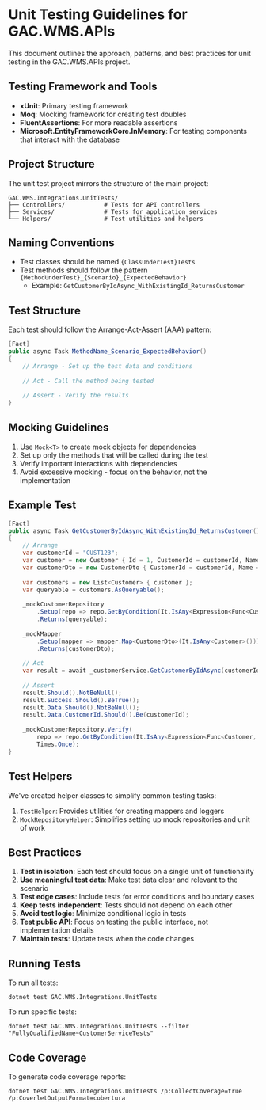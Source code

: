 # Unit Testing Guidelines for GAC.WMS.APIs

This document outlines the approach, patterns, and best practices for unit testing in the GAC.WMS.APIs project.

## Testing Framework and Tools

- **xUnit**: Primary testing framework
- **Moq**: Mocking framework for creating test doubles
- **FluentAssertions**: For more readable assertions
- **Microsoft.EntityFrameworkCore.InMemory**: For testing components that interact with the database

## Project Structure

The unit test project mirrors the structure of the main project:

```
GAC.WMS.Integrations.UnitTests/
├── Controllers/           # Tests for API controllers
├── Services/              # Tests for application services
└── Helpers/               # Test utilities and helpers
```

## Naming Conventions

- Test classes should be named `{ClassUnderTest}Tests`
- Test methods should follow the pattern `{MethodUnderTest}_{Scenario}_{ExpectedBehavior}`
  - Example: `GetCustomerByIdAsync_WithExistingId_ReturnsCustomer`

## Test Structure

Each test should follow the Arrange-Act-Assert (AAA) pattern:

```csharp
[Fact]
public async Task MethodName_Scenario_ExpectedBehavior()
{
    // Arrange - Set up the test data and conditions
    
    // Act - Call the method being tested
    
    // Assert - Verify the results
}
```

## Mocking Guidelines

1. Use `Mock<T>` to create mock objects for dependencies
2. Set up only the methods that will be called during the test
3. Verify important interactions with dependencies
4. Avoid excessive mocking - focus on the behavior, not the implementation

## Example Test

```csharp
[Fact]
public async Task GetCustomerByIdAsync_WithExistingId_ReturnsCustomer()
{
    // Arrange
    var customerId = "CUST123";
    var customer = new Customer { Id = 1, CustomerId = customerId, Name = "Test Customer" };
    var customerDto = new CustomerDto { CustomerId = customerId, Name = "Test Customer" };
    
    var customers = new List<Customer> { customer };
    var queryable = customers.AsQueryable();
    
    _mockCustomerRepository
        .Setup(repo => repo.GetByCondition(It.IsAny<Expression<Func<Customer, bool>>>()))
        .Returns(queryable);
    
    _mockMapper
        .Setup(mapper => mapper.Map<CustomerDto>(It.IsAny<Customer>()))
        .Returns(customerDto);
    
    // Act
    var result = await _customerService.GetCustomerByIdAsync(customerId);
    
    // Assert
    result.Should().NotBeNull();
    result.Success.Should().BeTrue();
    result.Data.Should().NotBeNull();
    result.Data.CustomerId.Should().Be(customerId);
    
    _mockCustomerRepository.Verify(
        repo => repo.GetByCondition(It.IsAny<Expression<Func<Customer, bool>>>()),
        Times.Once);
}
```

## Test Helpers

We've created helper classes to simplify common testing tasks:

1. `TestHelper`: Provides utilities for creating mappers and loggers
2. `MockRepositoryHelper`: Simplifies setting up mock repositories and unit of work

## Best Practices

1. **Test in isolation**: Each test should focus on a single unit of functionality
2. **Use meaningful test data**: Make test data clear and relevant to the scenario
3. **Test edge cases**: Include tests for error conditions and boundary cases
4. **Keep tests independent**: Tests should not depend on each other
5. **Avoid test logic**: Minimize conditional logic in tests
6. **Test public API**: Focus on testing the public interface, not implementation details
7. **Maintain tests**: Update tests when the code changes

## Running Tests

To run all tests:

```
dotnet test GAC.WMS.Integrations.UnitTests
```

To run specific tests:

```
dotnet test GAC.WMS.Integrations.UnitTests --filter "FullyQualifiedName~CustomerServiceTests"
```

## Code Coverage

To generate code coverage reports:

```
dotnet test GAC.WMS.Integrations.UnitTests /p:CollectCoverage=true /p:CoverletOutputFormat=cobertura
```
